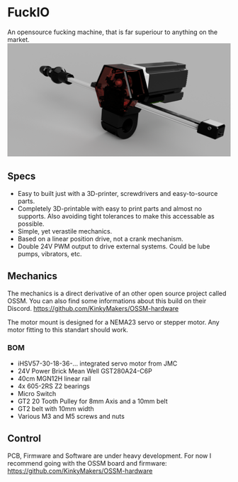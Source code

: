 # FuckIO
An opensource fucking machine, that is far superiour to anything on the market.
![Rendering](/CAD-Screen.png)

## Specs
* Easy to built just with a 3D-printer, screwdrivers and easy-to-source parts.
* Completely 3D-printable with easy to print parts and almost no supports. Also avoiding tight tolerances to make this accessable as possible. 
* Simple, yet verastile mechanics.
* Based on a linear position drive, not a crank mechanism.
* Double 24V PWM output to drive external systems. Could be lube pumps, vibrators, etc.

## Mechanics
The mechanics is a direct derivative of an other open source project called OSSM. You can also find some informations about this build on their Discord.
https://github.com/KinkyMakers/OSSM-hardware

The motor mount is designed for a NEMA23 servo or stepper motor. Any motor fitting to this standart should work. 

### BOM
* iHSV57-30-18-36-... integrated servo motor from JMC
* 24V Power Brick Mean Well GST280A24-C6P 
* 40cm MGN12H linear rail
* 4x 605-2RS Z2 bearings
* Micro Switch
* GT2 20 Tooth Pulley for 8mm Axis and a 10mm belt
* GT2 belt with 10mm width
* Various M3 and M5 screws and nuts

## Control
PCB, Firmware and Software are under heavy development. For now I recommend going with the OSSM board and firmware: https://github.com/KinkyMakers/OSSM-hardware

